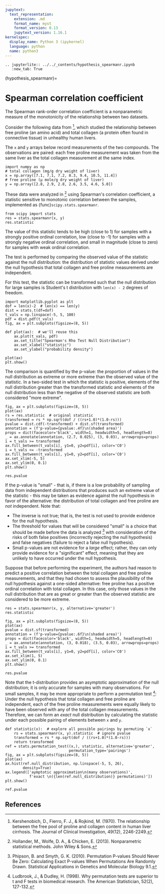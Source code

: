 ```yaml
---
jupytext:
  text_representation:
    extension: .md
    format_name: myst
    format_version: 0.13
    jupytext_version: 1.16.1
kernelspec:
  display_name: Python 3 (ipykernel)
  language: python
  name: python3
---
```


```{eval-rst}
.. jupyterlite:: ../../_contents/hypothesis_spearmanr.ipynb
   :new_tab: True
```

(hypothesis_spearmanr)=
# Spearman correlation coefficient

The Spearman rank-order correlation coefficient is a nonparametric measure of
the monotonicity of the relationship between two datasets.

Consider the following data from [^1], which studied the relationship between
free proline (an amino acid) and total collagen (a protein often found in
connective tissue) in unhealthy human livers.

The `x` and `y` arrays below record measurements of the two compounds. The
observations are paired: each free proline measurement was taken from the same
liver as the total collagen measurement at the same index.

```{code-cell}
import numpy as np
# total collagen (mg/g dry weight of liver)
x = np.array([7.1, 7.1, 7.2, 8.3, 9.4, 10.5, 11.4])
# free proline (μ mole/g dry weight of liver)
y = np.array([2.8, 2.9, 2.8, 2.6, 3.5, 4.6, 5.0])
```

These data were analyzed in [^2] using Spearman's correlation coefficient, a
statistic sensitive to monotonic correlation between the samples, implemented
as {func}`scipy.stats.spearmanr`.

```{code-cell}
from scipy import stats
res = stats.spearmanr(x, y)
res.statistic
```

The value of this statistic tends to be high (close to 1) for samples with a
strongly positive ordinal correlation, low (close to -1) for samples with a
strongly negative ordinal correlation, and small in magnitude (close to zero)
for samples with weak ordinal correlation.

The test is performed by comparing the observed value of the statistic against
the null distribution: the distribution of statistic values derived under the
null hypothesis that total collagen and free proline measurements are
independent.

For this test, the statistic can be transformed such that the null distribution
for large samples is Student's t distribution with `len(x) - 2` degrees of freedom.

```{code-cell}
import matplotlib.pyplot as plt
dof = len(x)-2  # len(x) == len(y)
dist = stats.t(df=dof)
t_vals = np.linspace(-5, 5, 100)
pdf = dist.pdf(t_vals)
fig, ax = plt.subplots(figsize=(8, 5))

def plot(ax):  # we'll reuse this
    ax.plot(t_vals, pdf)
    ax.set_title("Spearman's Rho Test Null Distribution")
    ax.set_xlabel("statistic")
    ax.set_ylabel("probability density")

plot(ax)
plt.show()
```

The comparison is quantified by the p-value: the proportion of values in the
null distribution as extreme or more extreme than the observed value of the
statistic. In a two-sided test in which the statistic is positive, elements of
the null distribution greater than the transformed statistic and elements of the
null distribution less than the negative of the observed statistic are both
considered "more extreme".

```{code-cell}
fig, ax = plt.subplots(figsize=(8, 5))
plot(ax)
rs = res.statistic  # original statistic
transformed = rs * np.sqrt(dof / ((rs+1.0)*(1.0-rs)))
pvalue = dist.cdf(-transformed) + dist.sf(transformed)
annotation = (f'p-value={pvalue:.4f}\n(shaded area)')
props = dict(facecolor='black', width=1, headwidth=5, headlength=8)
_ = ax.annotate(annotation, (2.7, 0.025), (3, 0.03), arrowprops=props)
i = t_vals >= transformed
ax.fill_between(t_vals[i], y1=0, y2=pdf[i], color='C0')
i = t_vals <= -transformed
ax.fill_between(t_vals[i], y1=0, y2=pdf[i], color='C0')
ax.set_xlim(-5, 5)
ax.set_ylim(0, 0.1)
plt.show()
```

```{code-cell}
res.pvalue
```

If the p-value is "small" - that is, if there is a low probability of sampling
data from independent distributions that produces such an extreme value of the
statistic - this may be taken as evidence against the null hypothesis in favor
of the alternative: the distribution of total collagen and free proline are
*not* independent. Note that:

- The inverse is not true; that is, the test is not used to provide
  evidence for the null hypothesis.
- The threshold for values that will be considered "small" is a choice that
  should be made before the data is analyzed [^3] with consideration of the
  risks of both false positives (incorrectly rejecting the null hypothesis)
  and false negatives (failure to reject a false null hypothesis).
- Small p-values are not evidence for a *large* effect; rather, they can
  only provide evidence for a "significant" effect, meaning that they are
  unlikely to have occurred under the null hypothesis.

Suppose that before performing the experiment, the authors had reason to predict
a positive correlation between the total collagen and free proline measurements,
and that they had chosen to assess the plausibility of the null hypothesis
against a one-sided alternative: free proline has a positive ordinal correlation
with total collagen. In this case, only those values in the null distribution
that are as great or greater than the observed statistic are considered to be
more extreme.

```{code-cell}
res = stats.spearmanr(x, y, alternative='greater')
res.statistic
```

```{code-cell}
fig, ax = plt.subplots(figsize=(8, 5))
plot(ax)
pvalue = dist.sf(transformed)
annotation = (f'p-value={pvalue:.6f}\n(shaded area)')
props = dict(facecolor='black', width=1, headwidth=5, headlength=8)
_ = ax.annotate(annotation, (3, 0.018), (3.5, 0.03), arrowprops=props)
i = t_vals >= transformed
ax.fill_between(t_vals[i], y1=0, y2=pdf[i], color='C0')
ax.set_xlim(1, 5)
ax.set_ylim(0, 0.1)
plt.show()
```

```{code-cell}
res.pvalue
```

Note that the t-distribution provides an asymptotic approximation of the null
distribution; it is only accurate for samples with many observations. For small
samples, it may be more appropriate to perform a permutation test [^4]: Under the
null hypothesis that total collagen and free proline are independent, each of
the free proline measurements were equally likely to have been observed with any
of the total collagen measurements. Therefore, we can form an *exact* null
distribution by calculating the statistic under each possible pairing of
elements between `x` and `y`.

```{code-cell}
def statistic(x):  # explore all possible pairings by permuting `x`
    rs = stats.spearmanr(x, y).statistic  # ignore pvalue
    transformed = rs * np.sqrt(dof / ((rs+1.0)*(1.0-rs)))
    return transformed
ref = stats.permutation_test((x,), statistic, alternative='greater',
                             permutation_type='pairings')
fig, ax = plt.subplots(figsize=(8, 5))
plot(ax)
ax.hist(ref.null_distribution, np.linspace(-5, 5, 26),
        density=True)
ax.legend(['aymptotic approximation\n(many observations)',
           f'exact \n({len(ref.null_distribution)} permutations)'])
plt.show()
```

```{code-cell}
ref.pvalue
```

## References

[^1]: Kershenobich, D., Fierro, F. J., & Rojkind, M. (1970). The relationship
between the free pool of proline and collagen content in human liver cirrhosis.
The Journal of Clinical Investigation, 49(12), 2246-2249.
[^2]: Hollander, M., Wolfe, D. A., & Chicken, E. (2013). Nonparametric
statistical methods. John Wiley & Sons.
[^3]: Phipson, B. and Smyth, G. K. (2010). Permutation P-values Should Never Be
Zero: Calculating Exact P-values When Permutations Are Randomly Drawn.
Statistical Applications in Genetics and Molecular Biology 9.1.
[^4]: Ludbrook, J., & Dudley, H. (1998). Why permutation tests are superior to
t and F tests in biomedical research. The American Statistician, 52(2), 127-132.
